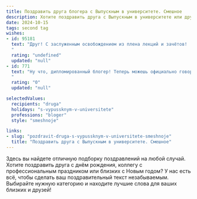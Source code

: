 ```yaml
---
title: Поздравить друга блогера с Выпускным в университете. Смешное
description: Хотите поздравить друга с Выпускным в университете или другим праздником? Наш ИИ создаст незабываемое поздравление, а вы обязательно выделитесь среди других.  
date: 2024-10-15
tags: second tag
wishes:
- id: 95181
  text: "Друг! С заслуженным освобождением из плена лекций и зачётов!  Теперь ты – свободный блогер, готовый покорять интернет своим  неповторимым талантом (и, возможно,  бессонными ночами,  заполненными монтажом видео). Пусть твой канал процветает,  лайки льются рекой, а хейтеры  лишь подливают масла в огонь твоей популярности!  С выпускным!  Вперед, к миллионам подписчиков (и к нормальному режиму сна –  когда-нибудь)!
  "
  rating: "undefined"
  updated: "null"
- id: 771
  text: "Ну что, дипломированный блогер! Теперь можешь официально говорить, что работаешь с утра до ночи, не вылезая из телефона.  Желаю тебе миллион подписчиков, каждый пост — вирусный, а хейтеры пусть плачут от бессилия (только не снимай это на камеру, ладно?). Поздравляю с выпуском!
  "
  rating: "0"
  updated: "null"

selectedValues:
  recipients: "druga"
  holidays: "s-vypussknym-v-universitete"
  professions: "bloger"
  style: "smeshnoje"

links:
- slug: "pozdravit-druga-s-vypussknym-v-universitete-smeshnoje"
  title: "Поздравить друга с Выпускным в университете. Смешное"
---
```


Здесь вы найдете отличную подборку поздравлений на любой случай. 
Хотите поздравить друга с днём рождения, коллегу с профессиональным праздником или близких с Новым годом? У нас есть всё, чтобы сделать ваш поздравительный текст незабываемым. Выбирайте нужную категорию и находите лучшие слова для ваших близких и друзей!

